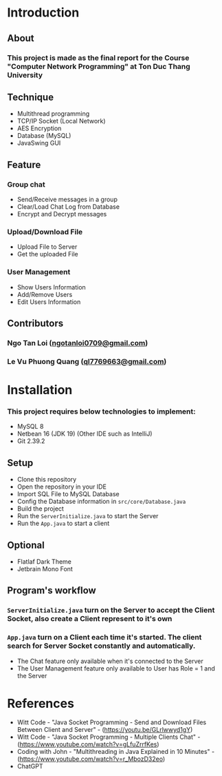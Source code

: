 # __Introduction__
## __About__
### This project is made as the final report for the Course "Computer Network Programming" at Ton Duc Thang University
## __Technique__
- Multithread programming
- TCP/IP Socket (Local Network)
- AES Encryption
- Database (MySQL)
- JavaSwing GUI
## __Feature__
### Group chat
- Send/Receive messages in a group
- Clear/Load Chat Log from Database
- Encrypt and Decrypt messages
### Upload/Download File
- Upload File to Server 
- Get the uploaded File

### User Management
- Show Users Information
- Add/Remove Users
- Edit Users Information

## __Contributors__
### Ngo Tan Loi (ngotanloi0709@gmail.com)
### Le Vu Phuong Quang (ql7769663@gmail.com)
# __Installation__
### This project requires below technologies to implement:
- MySQL 8
- Netbean 16 (JDK 19) (Other IDE such as IntelliJ)
- Git 2.39.2

## __Setup__
- Clone this repository
- Open the repository in your IDE
- Import SQL File to MySQL Database
- Config the Database information in `src/core/Database.java`
- Build the project
- Run the `ServerInitialize.java` to start the Server
- Run the `App.java` to start a client

## __Optional__
- Flatlaf Dark Theme
- Jetbrain Mono Font

## __Program's workflow__
### `ServerInitialize.java` turn on the Server to accept the Client Socket, also create a Client represent to it's own
### `App.java` turn on a Client each time it's started. The client search for Server Socket constantly and automatically. 

- The Chat feature only available when it's connected to the Server
- The User Management feature only available to User has Role = 1 and the Server

# __References__
- Witt Code - "Java Socket Programming - Send and Download Files Between Client and Server" - (https://youtu.be/GLrlwwyd1gY)
- Witt Code - "Java Socket Programming - Multiple Clients Chat" - (https://www.youtube.com/watch?v=gLfuZrrfKes)
- Coding with John - "Multithreading in Java Explained in 10 Minutes" - (https://www.youtube.com/watch?v=r_MbozD32eo)
- ChatGPT



